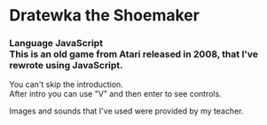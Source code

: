 # Dratewka the Shoemaker
### Language JavaScript<br/>This is an old game from Atari released in 2008, that I've rewrote using JavaScript.
You can't skip the introduction.  
After intro you can use "V" and then enter to see controls.

Images and sounds that I've used were provided by my teacher.
